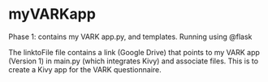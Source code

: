 # myVARKapp
Phase 1: contains my VARK app.py, and templates. Running using @flask


The linktoFile file contains a link (Google Drive) that points to my VARK app (Version 1) in main.py (which integrates Kivy) and associate files. This is to create a Kivy app for the VARK questionnaire. 
